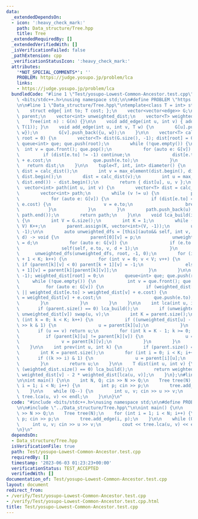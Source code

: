 ```yaml
---
data:
  _extendedDependsOn:
  - icon: ':heavy_check_mark:'
    path: Data_structure/Tree.hpp
    title: Tree
  _extendedRequiredBy: []
  _extendedVerifiedWith: []
  _isVerificationFailed: false
  _pathExtension: cpp
  _verificationStatusIcon: ':heavy_check_mark:'
  attributes:
    '*NOT_SPECIAL_COMMENTS*': ''
    PROBLEM: https://judge.yosupo.jp/problem/lca
    links:
    - https://judge.yosupo.jp/problem/lca
  bundledCode: "#line 1 \"Test/yosupo-Lowest-Common-Ancestor.test.cpp\"\n#include\
    \ <bits/stdc++.h>\nusing namespace std;\n\n#define PROBLEM \"https://judge.yosupo.jp/problem/lca\"\
    \n\n#line 1 \"Data_structure/Tree.hpp\"\ntemplate<class T = int> struct Tree {\n\
    \    struct edge{ int to; T cost; };\n    vector<vector<edge>> G;\n    vector<vector<int>>\
    \ parent;\n    vector<int> unweighted_dist;\n    vector<T> weighted_dist;\n\n\
    \    Tree(int n) : G(n) {}\n\n    void add_edge(int u, int v) { add_edge(u, v,\
    \ T(1)); }\n    void add_edge(int u, int v, T w) {\n        G[u].push_back({v,\
    \ w});\n        G[v].push_back({u, w});\n    }\n\n    vector<T> calc_dist(int\
    \ root = 0) {\n        vector<T> dist(G.size(), -1); dist[root] = 0;\n       \
    \ queue<int> que; que.push(root);\n        while (!que.empty()) {\n          \
    \  int v = que.front(); que.pop();\n            for (auto e: G[v]) {\n       \
    \         if (dist[e.to] != -1) continue;\n                dist[e.to] = dist[v]\
    \ + e.cost;\n                que.push(e.to);\n            }\n        }\n     \
    \   return dist;\n    }\n\n    tuple<T, int, int> diameter() {\n        vector<T>\
    \ dist = calc_dist();\n        int v = max_element(dist.begin(), dist.end()) -\
    \ dist.begin();\n        dist = calc_dist(v);\n        int u = max_element(dist.begin(),\
    \ dist.end()) - dist.begin();\n        return { dist[u], u, v };\n    }\n\n  \
    \  vector<int> path(int u, int v) {\n        vector<T> dist = calc_dist(u);\n\
    \        vector<int> path;\n        while (v != u) {\n            path.push_back(v);\n\
    \            for (auto e: G[v]) {\n                if (dist[e.to] == dist[v] -\
    \ e.cost) {\n                    v = e.to;\n                    break;\n     \
    \           }\n            }\n        }\n        path.push_back(u);\n        reverse(path.begin(),\
    \ path.end());\n        return path;\n    }\n\n    void lca_build(int root = 0)\
    \ {\n        int V = G.size();\n        int K = 1;\n        while ((1 << K) <\
    \ V) K++;\n        parent.assign(K, vector<int>(V, -1));\n        unweighted_dist.assign(V,\
    \ -1);\n\n        auto unweighted_dfs = [this](auto&& self, int v, int p, int\
    \ d) -> void {\n            parent[0][v] = p;\n            unweighted_dist[v]\
    \ = d;\n            for (auto e: G[v]) {\n                if (e.to == p) continue;\n\
    \                self(self, e.to, v, d + 1);\n            }\n        };\n\n  \
    \      unweighted_dfs(unweighted_dfs, root, -1, 0);\n        for (int k = 0; k\
    \ + 1 < K; k++) {\n            for (int v = 0; v < V; v++) {\n               \
    \ if (parent[k][v] < 0) parent[k + 1][v] = -1;\n                else parent[k\
    \ + 1][v] = parent[k][parent[k][v]];\n            }\n        }\n\n        weighted_dist.assign(V,\
    \ -1); weighted_dist[root] = 0;\n        queue<int> que; que.push(root);\n   \
    \     while (!que.empty()) {\n            int v = que.front(); que.pop();\n  \
    \          for (auto e: G[v]) {\n                if (weighted_dist[e.to] == -1\
    \ || weighted_dist[e.to] > weighted_dist[v] + e.cost) {\n                    weighted_dist[e.to]\
    \ = weighted_dist[v] + e.cost;\n                    que.push(e.to);\n        \
    \        }\n            }\n        }\n    }\n\n    int lca(int u, int v) {\n \
    \       if (parent.size() == 0) lca_build();\n        if (unweighted_dist[u] <\
    \ unweighted_dist[v]) swap(u, v);\n        int K = parent.size();\n        for\
    \ (int k = 0; k < K; k++) {\n            if ((unweighted_dist[u] - unweighted_dist[v])\
    \ >> k & 1) {\n                u = parent[k][u];\n            }\n        }\n \
    \       if (u == v) return u;\n        for (int k = K - 1; k >= 0; k--) {\n  \
    \          if (parent[k][u] != parent[k][v]) {\n                u = parent[k][u];\n\
    \                v = parent[k][v];\n            }\n        }\n        return parent[0][u];\n\
    \    }\n\n    int prev(int u, int k) {\n        if (parent.size() == 0) lca_build();\n\
    \        int K = parent.size();\n        for (int i = 0; i < K; i++) {\n     \
    \       if ((k >> i) & 1) {\n                u = parent[i][u];\n            }\n\
    \        }\n        return u;\n    }\n\n    T dist(int u, int v) {\n        if\
    \ (weighted_dist.size() == 0) lca_build();\n        return weighted_dist[u] +\
    \ weighted_dist[v] - 2 * weighted_dist[lca(u, v)];\n    }\n};\n#line 7 \"Test/yosupo-Lowest-Common-Ancestor.test.cpp\"\
    \n\nint main() {\n\n    int N, Q; cin >> N >> Q;\n    Tree tree(N);\n    for (int\
    \ i = 1; i < N; i++) {\n        int p; cin >> p;\n        tree.add_edge(i, p);\n\
    \    }\n\n    while (Q--) {\n        int u, v; cin >> u >> v;\n        cout <<\
    \ tree.lca(u, v) << endl;\n    }\n\n}\n"
  code: "#include <bits/stdc++.h>\nusing namespace std;\n\n#define PROBLEM \"https://judge.yosupo.jp/problem/lca\"\
    \n\n#include \"../Data_structure/Tree.hpp\"\n\nint main() {\n\n    int N, Q; cin\
    \ >> N >> Q;\n    Tree tree(N);\n    for (int i = 1; i < N; i++) {\n        int\
    \ p; cin >> p;\n        tree.add_edge(i, p);\n    }\n\n    while (Q--) {\n   \
    \     int u, v; cin >> u >> v;\n        cout << tree.lca(u, v) << endl;\n    }\n\
    \n}\n"
  dependsOn:
  - Data_structure/Tree.hpp
  isVerificationFile: true
  path: Test/yosupo-Lowest-Common-Ancestor.test.cpp
  requiredBy: []
  timestamp: '2023-06-03 01:23:23+00:00'
  verificationStatus: TEST_ACCEPTED
  verifiedWith: []
documentation_of: Test/yosupo-Lowest-Common-Ancestor.test.cpp
layout: document
redirect_from:
- /verify/Test/yosupo-Lowest-Common-Ancestor.test.cpp
- /verify/Test/yosupo-Lowest-Common-Ancestor.test.cpp.html
title: Test/yosupo-Lowest-Common-Ancestor.test.cpp
---
```


